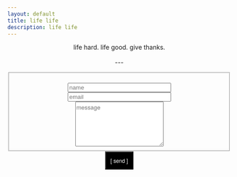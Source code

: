 ```yaml
---
layout: default
title: life life
description: life life
---
```


<p style="text-align:center">life hard. life good. give thanks.
<br/>
<br/>---</p>
<!-- modify this form HTML and place wherever you want your form -->
<form id="fs-frm" name="simple-contact-form" accept-charset="utf-8" action="https://formspree.io/xknqyywa" method="post" style="text-align:center">
  <fieldset id="fs-frm-inputs">
    <br/><input type="text" name="name" id="full-name" placeholder="name" required="" size="26">
    <br/><input type="email" name="_replyto" id="email-address" placeholder="email" required="" size="26">
    <br/><textarea rows="5" cols="25" name="message" id="message" placeholder="message" required="" style="font-family:Helvetica Neue"></textarea>
    <br/><input type="hidden" name="_subject" id="email-subject" value="Contact Form Submission">
  </fieldset>
  <input type="submit" value="[ send ]" style="font-family:Helvetica Neue;background: black;border-radius: 1px;color:white;font-size:12px;padding:10px;font-weight:300;&:hover{background: gray;}">
</form>

